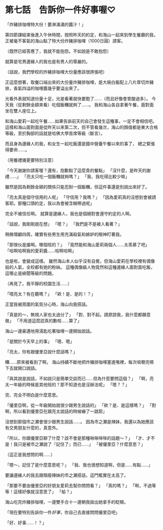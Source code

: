 # 第七話　告訴你一件好事喔♡

「炸豬排咖哩特大份！要淋滿滿的醬汁！」

第四節課結束後進入午休時間，按照昨天的約定，和海山一起來到學生餐廳的我，正被毫不客氣的海山點了特大份炸豬排咖哩（1000日圓）請客。

（既然已經答應了，我就不能抱怨。不如說是不敢抱怨）

就算是宅男邊緣人的我也是有男人的尊嚴的。

（話說，我們學校的炸豬排咖哩大份量應該很誇張吧）

正這麼想著，取餐口端出來的大份量炸豬排咖哩，是大碗白飯配上八片厚切炸豬排，香氣四溢的咖哩醬幾乎要溢出來了。

光看外表就知道份量十足，光是看著就快要飽了......（而且好像會胃酸過多）。
今天我（從剩餘金額來看）吃個飯糰就夠了......。
我和海山各自拿著午餐，面對面坐在雙人座位上。

和海山愛莉一起吃午餐......如果告訴前天的自己會發生這種事，一定不會相信吧。
這樣和海山面對面是從昨天以來第二次，但不管看幾次，海山的顏值都是東大合格等級，至於胸部的話就是哈佛大學首席等級（斷言）。

而且身為邊緣人的我，和女生一起吃飯還是國中營養午餐以來的事了，
總之緊張得要命......。

（用餐禮儀更要特別注意）

「今天謝謝你請客喔？還有，抱歉點了這麼貴的餐點」
「沒什麼，是昨天的謝禮......」
「亮太只吃一個飯糰就夠嗎？」
「我、我吃得比較少嘛」

雖然是因為剩餘金額的關係只能忍耐一個飯糰，但這件事還是別說出來好了。

「亮太真是個守信用的人呢」
「守信用？我嗎？」
「因為愛莉真的沒想到會被請客耶。那種口頭約定，我以為會被含糊帶過呢」

完全不被信任啊。
就算是邊緣人，我也是個絕對會遵守約定的人啊。

「話說，我剛剛就在想」
「嗯？」
「我們是不是被人看著？」

稍微環顧四周，確實有些男生用充滿殺氣和嫉妒的眼神盯著我。

「那傢伙是誰啊。哪個班的？」
「竟然能和海山愛莉兩個人......太羨慕了吧」
「哈啊哈啊我的愛莉醬......哈啊哈啊」

也是啦，會變成這樣。
雖然海山本人似乎沒有自覺，但海山愛莉在學校裡有偶像般的人氣，全校都有她的粉絲。
這種偶像級人物竟然和這種邊緣人面對面吃飯，這哪止是緋聞等級的問題。

（再見了。我平靜的校園生活......）

「喂亮太？有在聽嗎？」
「欸！是、是的！？」

正當我被周圍的氣氛分心時，海山向我搭話。

「真是的～，無視人家也太過分了」
「對、對不起。請原諒我，我什麼都願意做」
「不用道這麼認真的歉啦......算了」

海山一邊豪邁地用湯匙吃著咖哩一邊開始說話。

「是關於今天早上的事」
「嗯、嗯」

「亮太，你有跟優里亞說什麼話嗎？」

糟......原來被看到了啊。
海山持續不斷地把炸豬排咖哩塞進嘴裡，每次咀嚼完嚥下去就開口說話。

「與其說是說話，不如說只是簡單交談而已......但為什麼要問這個？」
「啊，亮太一年級的時候是其他班的？那不知道也是沒辦法呢」
「嗯？？」

完、完全不明白是什麼意思。

「優里亞啊，從一年級開始就很少跟男生說話的」
「欸？是、是這樣嗎？」
「對啊，所以看到優里亞在跟亮太說話的時候嚇了一跳耶」

沒想到那個市之瀬會很少跟男生說話......。
因為市之瀬是辣妹，我還以為她應該有交男朋友什麼的，真意外。

「所以，你跟優里亞聊了什麼？該不會是那種啾啾咪咪的話題～？」
「才、才不是！我只是被市之瀬說了『記住了』而已......」
「被優里亞？什麼意思？」

（這正是我想問的啊......）

「嗯～，記住了是什麼意思呢？」
「我、我也很想知道啊，但是......有點......」

要讓邊緣人的我去跟頹廢辣妹的市之瀬搭話，這門檻實在太高了。

「那要不要由優里亞的好朋友愛莉去幫你問問看？」
「真的嗎？」
「啊，不過等等！這樣好像就沒意思了」
「蛤？」

海山吃完炸豬排咖哩，一邊雙手合十一邊朝我拋出她拿手的眨眼。

「現在要特別告訴你一件*好事*，你自己去直接問問優里亞吧」

「好、好事......！？」